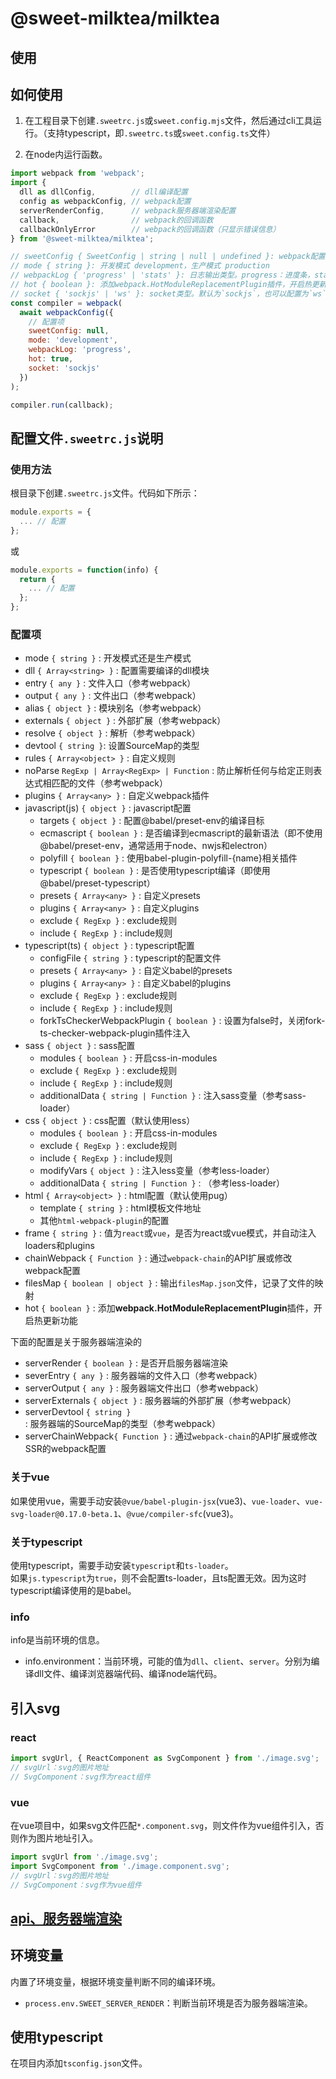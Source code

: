 # @sweet-milktea/milktea

## 使用

## 如何使用

1. 在工程目录下创建`.sweetrc.js`或`sweet.config.mjs`文件，然后通过cli工具运行。（支持typescript，即`.sweetrc.ts`或`sweet.config.ts`文件）

2. 在node内运行函数。

```javascript
import webpack from 'webpack';
import {
  dll as dllConfig,        // dll编译配置
  config as webpackConfig, // webpack配置
  serverRenderConfig,      // webpack服务器端渲染配置
  callback,                // webpack的回调函数
  callbackOnlyError        // webpack的回调函数（只显示错误信息）
} from '@sweet-milktea/milktea';

// sweetConfig { SweetConfig | string | null | undefined }: webpack配置，覆盖文件，优先级最高
// mode { string }: 开发模式 development，生产模式 production
// webpackLog { 'progress' | 'stats' }: 日志输出类型。progress：进度条，stats：传统的输出方式。默认为progress
// hot { boolean }: 添加webpack.HotModuleReplacementPlugin插件，开启热更新功能
// socket { 'sockjs' | 'ws' }: socket类型。默认为`sockjs`，也可以配置为`ws`。
const compiler = webpack(
  await webpackConfig({
    // 配置项
    sweetConfig: null,
    mode: 'development',
    webpackLog: 'progress',
    hot: true,
    socket: 'sockjs'
  })
);

compiler.run(callback);
```

## 配置文件`.sweetrc.js`说明

### 使用方法

根目录下创建`.sweetrc.js`文件。代码如下所示：

```javascript
module.exports = {
  ... // 配置
};
```

或

```javascript
module.exports = function(info) {
  return {
    ... // 配置
  };
};
```

### 配置项

* mode `{ string }` : 开发模式还是生产模式
* dll `{ Array<string> }` : 配置需要编译的dll模块
* entry `{ any }` : 文件入口（参考webpack）
* output `{ any }` : 文件出口（参考webpack）
* alias `{ object }` : 模块别名（参考webpack）
* externals `{ object }` : 外部扩展（参考webpack）
* resolve `{ object }` : 解析（参考webpack）
* devtool `{ string }`: 设置SourceMap的类型
* rules `{ Array<object> }` : 自定义规则
* noParse `RegExp | Array<RegExp> | Function` : 防止解析任何与给定正则表达式相匹配的文件（参考webpack）
* plugins `{ Array<any> }` : 自定义webpack插件
* javascript(js) `{ object }` : javascript配置
  * targets `{ object }` : 配置@babel/preset-env的编译目标
  * ecmascript `{ boolean }` : 是否编译到ecmascript的最新语法（即不使用@babel/preset-env，通常适用于node、nwjs和electron）
  * polyfill `{ boolean }` : 使用babel-plugin-polyfill-{name}相关插件
  * typescript `{ boolean }` : 是否使用typescript编译（即使用@babel/preset-typescript）
  * presets `{ Array<any> }` : 自定义presets
  * plugins `{ Array<any> }` : 自定义plugins
  * exclude `{ RegExp }` : exclude规则
  * include `{ RegExp }` : include规则
* typescript(ts) `{ object }` : typescript配置
  * configFile `{ string }` : typescript的配置文件
  * presets `{ Array<any> }` : 自定义babel的presets
  * plugins `{ Array<any> }` : 自定义babel的plugins
  * exclude `{ RegExp }` : exclude规则
  * include `{ RegExp }` : include规则
  * forkTsCheckerWebpackPlugin `{ boolean }` : 设置为false时，关闭fork-ts-checker-webpack-plugin插件注入
* sass `{ object }` : sass配置
  * modules `{ boolean }` : 开启css-in-modules
  * exclude `{ RegExp }` : exclude规则
  * include `{ RegExp }` : include规则
  * additionalData `{ string | Function }` : 注入sass变量（参考sass-loader）
* css `{ object }` : css配置（默认使用less）
  * modules `{ boolean }` : 开启css-in-modules
  * exclude `{ RegExp }` : exclude规则
  * include `{ RegExp }` : include规则
  * modifyVars `{ object }` : 注入less变量（参考less-loader）
  * additionalData `{ string | Function }` : （参考less-loader）
* html `{ Array<object> }` : html配置（默认使用pug）
  * template `{ string }` : html模板文件地址
  * 其他`html-webpack-plugin`的配置
* frame `{ string }` : 值为`react`或`vue`，是否为react或vue模式，并自动注入loaders和plugins
* chainWebpack `{ Function }` : 通过`webpack-chain`的API扩展或修改webpack配置
* filesMap `{ boolean | object }` : 输出`filesMap.json`文件，记录了文件的映射
* hot `{ boolean }` : 添加**webpack.HotModuleReplacementPlugin**插件，开启热更新功能

下面的配置是关于服务器端渲染的

* serverRender `{ boolean }` : 是否开启服务器端渲染
* severEntry `{ any }` : 服务器端的文件入口（参考webpack）
* serverOutput `{ any }` : 服务器端文件出口（参考webpack）
* serverExternals `{ object }` : 服务器端的外部扩展（参考webpack）
* serverDevtool `{ string }` : 服务器端的SourceMap的类型（参考webpack）
* serverChainWebpack`{ Function }` : 通过`webpack-chain`的API扩展或修改SSR的webpack配置

### 关于vue

如果使用vue，需要手动安装`@vue/babel-plugin-jsx`(vue3)、`vue-loader`、`vue-svg-loader@0.17.0-beta.1`、`@vue/compiler-sfc`(vue3)。

### 关于typescript

使用typescript，需要手动安装`typescript`和`ts-loader`。   
如果`js.typescript`为`true`，则不会配置ts-loader，且ts配置无效。因为这时typescript编译使用的是babel。

### info

info是当前环境的信息。

* info.environment：当前环境，可能的值为`dll`、`client`、`server`。分别为编译dll文件、编译浏览器端代码、编译node端代码。

## 引入svg

### react

```javascript
import svgUrl, { ReactComponent as SvgComponent } from './image.svg';
// svgUrl：svg的图片地址
// SvgComponent：svg作为react组件
```

### vue

在vue项目中，如果svg文件匹配`*.component.svg`，则文件作为vue组件引入，否则作为图片地址引入。

```javascript
import svgUrl from './image.svg';
import SvgComponent from './image.component.svg';
// svgUrl：svg的图片地址
// SvgComponent：svg作为vue组件
```

## [api、服务器端渲染](https://github.com/duan602728596/sweet/blob/master/packages/server/README.md)

## 环境变量

内置了环境变量，根据环境变量判断不同的编译环境。

* `process.env.SWEET_SERVER_RENDER`：判断当前环境是否为服务器端渲染。

## 使用typescript

在项目内添加`tsconfig.json`文件。